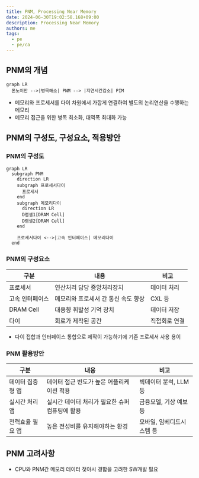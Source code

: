 ```yaml
---
title: PNM, Processing Near Memory
date: 2024-06-30T19:02:58.168+09:00
description: Processing Near Memory
authors: me
tags:
  - pe
  - pe/ca 
---
```


## PNM의 개념

```mermaid
graph LR
  폰노이만 -->|병목해소| PNM --> |지연시간감소| PIM
```

- 메모리와 프로세서를 다이 차원에서 가깝게 연결하여 별도의 논리연산을 수행하는 메모리
- 메모리 접근을 위한 병목 최소화, 대역폭 최대화 가능

## PNM의 구성도, 구성요소, 적용방안

### PNM의 구성도

```mermaid
graph LR
  subgraph PNM
    direction LR
    subgraph 프로세서다이
      프로세서
    end
    subgraph 메모리다이
      direction LR
      D램셀1[DRAM Cell]
      D램셀2[DRAM Cell]
    end

    프로세서다이 <-->|고속 인터페이스| 메모리다이
  end
```

### PNM의 구성요소

| 구분 | 내용 | 비고 |
| --- | --- | --- |
| 프로세서  |연산처리 담당 중앙처리장치 | 데이터 처리 |
| 고속 인터페이스 | 메모리와 프로세서 간 통신 속도 향상 | CXL 등 |
| DRAM Cell | 대용향 휘발성 기억 장치 | 데이터 저장 |
| 다이 | 회로가 제작된 공간 | 직접회로 연결 |

- 다이 접합과 인터페이스 통합으로 제작이 가능하기에 기존 프로세서 사용 용이

### PNM 활용방안

| 구분 | 내용 | 비고 |
| --- | --- | --- |
| 데이터 집중형 앱 | 데이터 접근 빈도가 높은 어플리케이션 적용 | 빅데이터 분석, LLM 등 |
| 실시간 처리 앱 | 실시간 데이터 처리가 필요한 슈퍼컴퓨팅에 활용 | 금융모델, 기상 예보 등 |
| 전력효율 필요 앱 | 높은 전성비를 유지해야하는 환경 | 모바일, 임베디드시스템 등 |

## PNM 고려사항

- CPU와 PNM간 메모리 데이터 젖아시 경합을 고려한 SW개발 필요
